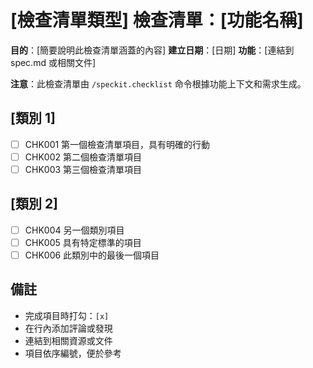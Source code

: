 # [檢查清單類型] 檢查清單：[功能名稱]

**目的**：[簡要說明此檢查清單涵蓋的內容]
**建立日期**：[日期]
**功能**：[連結到 spec.md 或相關文件]

**注意**：此檢查清單由 `/speckit.checklist` 命令根據功能上下文和需求生成。

<!--
  ============================================================================
  重要說明：以下檢查清單項目僅為範例說明用途。

  /speckit.checklist 命令必須根據以下內容替換為實際項目：
  - 使用者的具體檢查清單請求
  - 來自 spec.md 的功能需求
  - 來自 plan.md 的技術上下文
  - 來自 tasks.md 的實作細節

  請勿在生成的檢查清單檔案中保留這些範例項目。
  ============================================================================
-->

## [類別 1]

- [ ] CHK001 第一個檢查清單項目，具有明確的行動
- [ ] CHK002 第二個檢查清單項目
- [ ] CHK003 第三個檢查清單項目

## [類別 2]

- [ ] CHK004 另一個類別項目
- [ ] CHK005 具有特定標準的項目
- [ ] CHK006 此類別中的最後一個項目

## 備註

- 完成項目時打勾：`[x]`
- 在行內添加評論或發現
- 連結到相關資源或文件
- 項目依序編號，便於參考
